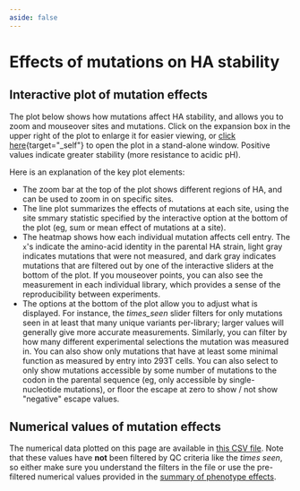 ```yaml
---
aside: false
---
```


# Effects of mutations on HA stability

## Interactive plot of mutation effects
The plot below shows how mutations affect HA stability, and allows you to zoom and mouseover sites and mutations. 
Click on the expansion box in the upper right of the plot to enlarge it for easier viewing, or [click here](/htmls/stability_mut_effect.html){target="_self"} to open the plot in a stand-alone window.
Positive values indicate greater stability (more resistance to acidic pH).

<Figure caption="Interactive plot showing effects of mutations on entry into 293T cells">
    <Altair :showShadow="true" :spec-url="'htmls/stability_mut_effect.html'"></Altair>
</Figure>

Here is an explanation of the key plot elements:
 - The zoom bar at the top of the plot shows different regions of HA, and can be used to zoom in on specific sites.
 - The line plot summarizes the effects of mutations at each site, using the site smmary statistic specified by the interactive option at the bottom of the plot (eg, sum or mean effect of mutations at a site).
  - The heatmap shows how each individual mutation affects cell entry. The `x`'s indicate the amino-acid identity in the parental HA strain, light gray indicates mutations that were not measured, and dark gray indicates mutations that are filtered out by one of the interactive sliders at the bottom of the plot. If you mouseover points, you can also see the measurement in each individual library, which provides a sense of the reproducibility between experiments. 
  - The options at the bottom of the plot allow you to adjust what is displayed. For instance, the *times_seen* slider filters for only mutations seen in at least that many unique variants per-library; larger values will generally give more accurate measurements. Similarly, you can filter by how many different experimental selections the mutation was measured in. You can also show only mutations that have at least some minimal function as measured by entry into 293T cells. You can also select to only show mutations accessible by some number of mutations to the codon in the parental sequence (eg, only accessible by single-nucleotide mutations), or floor the escape at zero to show / not show "negative" escape values.

## Numerical values of mutation effects
The numerical data plotted on this page are available in [this CSV file](https://github.com/dms-vep/Flu_H5_American-Wigeon_South-Carolina_2021-H5N1_DMS/blob/main/results/stability/averages/stability_mut_effect.csv).
Note that these values have **not** been filtered by QC criteria like the *times seen*, so either make sure you understand the filters in the file or use the pre-filtered numerical values provided in the [summary of phenotype effects](summary).
